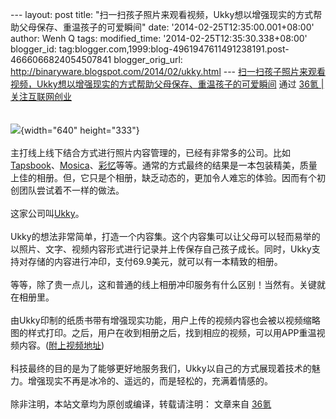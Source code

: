 --- layout: post title:
"扫一扫孩子照片来观看视频，Ukky想以增强现实的方式帮助父母保存、重温孩子的可爱瞬间"
date: '2014-02-25T12:35:00.001+08:00' author: Wenh Q tags:
modified\_time: '2014-02-25T12:35:30.338+08:00' blogger\_id:
tag:blogger.com,1999:blog-4961947611491238191.post-4666066824054507841
blogger\_orig\_url: http://binaryware.blogspot.com/2014/02/ukky.html ---
[扫一扫孩子照片来观看视频，Ukky想以增强现实的方式帮助父母保存、重温孩子的可爱瞬间](http://www.36kr.com/p/209910.html) 通过
[36氪 | 关注互联网创业](http://www.36kr.com/)\
\
\
![](https://images-blogger-opensocial.googleusercontent.com/gadgets/proxy?url=http%3A%2F%2Fa.36krcnd.com%2Fphoto%2F2014%2F60d518f11ca8a147a5543544a808652e.jpg&container=blogger&gadget=a&rewriteMime=image%2F*){width="640"
height="333"}\
\
主打线上线下结合方式进行照片内容管理的，已经有非常多的公司。比如[Tapsbook](http://www.36kr.com/p/207492.html)、[Mosica](http://www.36kr.com/p/162336.html)、[彩忆](http://www.36kr.com/p/204620.html)等等。通常的方式最终的结果是一本包装精美，质量上佳的相册。但，它只是个相册，缺乏动态的，更加令人难忘的体验。因而有个初创团队尝试着不一样的做法。\
\
这家公司叫[Ukky](http://www.ukky.com/)。\
\
Ukky的想法非常简单，打造一个内容集。这个内容集可以让父母可以轻而易举的以照片、文字、视频内容形式进行记录并上传保存自己孩子成长。同时，Ukky支持对存储的内容进行冲印，支付69.9美元，就可以有一本精致的相册。\
\
等等，除了贵一点儿，这和普通的线上相册冲印服务有什么区别！当然有。关键就在相册里。\
\
由Ukky印制的纸质书带有增强现实功能，用户上传的视频内容也会被以视频缩略图的样式打印。之后，用户在收到相册之后，找到相应的视频，可以用APP重温视频内容。([附上视频地址](https://www.facebook.com/photo.php?v=4582169672365))\
\
科技最终的目的是为了能够更好地服务我们，Ukky以自己的方式展现着技术的魅力。增强现实不再是冰冷的、遥远的，而是轻松的，充满着情感的。\
\
除非注明，本站文章均为原创或编译，转载请注明： 文章来自
[36氪](http://www.36kr.com/)
